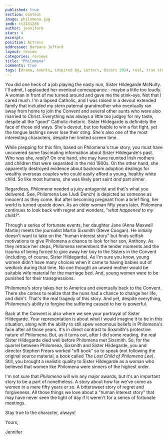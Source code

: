 ```yaml
---
published: true
section: Content
image: philomena.jpg
imdb: tt2431286
author: jenniferm 
stars: 4
excerpt: 
position: Actress
addressee: Barbara Jefford
layout: review
categories: reviews
title: "Philomena"
comments: true
tags: [drama, events, inspired by, Letters, Oscars 2014, real, true story]
---
```

You did one heck of a job playing the nasty nun, Sister Hildegarde McNulty.  I'll admit, I applauded her eventual comeuppance - maybe a little too loudly.  A woman in front of me turned around and gave me the stink-eye.  Not that I cared much.  I'm a lapsed Catholic, and I was raised in a devout extended family that included my stern paternal grandmother who eventually ran away from home to join the Convent and several other aunts who were also married to Christ.  Everything was always a little too judgey for my taste, despite all the "good" Catholic rhetoric.  Sister Hildegarde is definitely the face of those old ways.  She's devout, but too feeble to win a fist fight, yet the tongue lashings never lose their sting.  She's also one of the most interesting characters, despite her limited screen time.

While prepping for this film, based on Philomena's true story, you must have uncovered some fascinating information about Sister Hildegarde's past.  Who was she, _really_?  On one hand, she may have reunited Irish mothers and children that were separated in the mid 1900s. On the other hand, she apparently destroyed evidence about backroom adoption dealings for wealthy overseas couples who could easily afford a young, healthy white child.  So like most humans, she was likely part saint _and_ part sinner.

Regardless, _Philomena_ needed a juicy antagonist and that's what you delivered.  See, Philomena Lee (Judi Dench) is depicted as someone as innocent as they come.  But after becoming pregnant from a brief fling, her world is turned upside down.  As an older woman fifty years later, Philomena continues to look back with regret and wonders, "_what happened to my child?_". 

Through a series of fortunate events, her daughter Jane (Anna Maxwell Martin) meets the journalist Martin Sixsmith (Steve Coogan). He initially doesn't want to take on the "human interest story" but finds selfish motivations to give Philomena a chance to look for her son, Anthony.  As they retrace her steps, Philomena remembers the tender moments and the trauma of being forced to give away her boy to the Sisters in the Convent (including, of course, Sister Hildegarde).  As I'm sure you know, young women didn't have many choices when it came to having babies out of wedlock during that time.  No one thought an unwed mother would be suitable wife material for the marriage bed.  And, young women were to be punished for their transgressions. 

Philomena's story takes her to America and eventually back to the Convent.  There she comes to realize that the nuns had a chance to change her life, and didn't.  That's the real tragedy of this story.  And yet, despite everything, Philomena's ability to forgive the suffering caused to her is powerful.

Back at the Convent is also where we see your portrayal of Sister Hildegarde.  Your representation is about what I would imagine it to be in this situation, along with the ability to still spew venomous beliefs in Philomena's face after all those years.  It's in direct contrast to Sixsmith's protective nature of Philomena.  But, as it turns out, after I did some reading, the real Sister Hildegarde died well before Philomena met Sixsmith.  So, for the quarrel between Philomena, Sixsmith and Sister Hildegarde, you and director Stephen Frears worked "off book" so to speak (not following the original source material, a book called _The Lost Child of Philomena Lee_).  Still, you brought a realistic quality to Sister Hildegarde as a woman who believed that women like Philomena were sinners of the highest order.

I'm not sure that _Philomena_ will win any major awards, but it's an important story to be a part of nonetheless.  A story about how far we've come as women in a mere fifty years or so.  A bittersweet story of regret and forgiveness.  All those things we love about a "human interest story" that may have never seen the light of day if it weren't for a series of fortunate meetings.

Stay true to the character, always!

Yours,

Jennifer